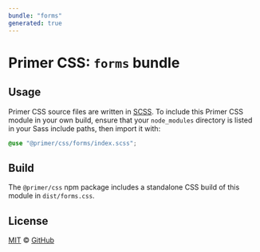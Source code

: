 ```yaml
---
bundle: "forms"
generated: true
---
```


# Primer CSS: `forms` bundle

## Usage

Primer CSS source files are written in [SCSS]. To include this Primer CSS module in your own build, ensure that your `node_modules` directory is listed in your Sass include paths, then import it with:

```scss
@use "@primer/css/forms/index.scss";
```

## Build

The `@primer/css` npm package includes a standalone CSS build of this module in `dist/forms.css`.

## License

[MIT](https://github.com/primer/css/blob/main/LICENSE) &copy; [GitHub](https://github.com/)


[scss]: https://sass-lang.com/documentation/syntax#scss
